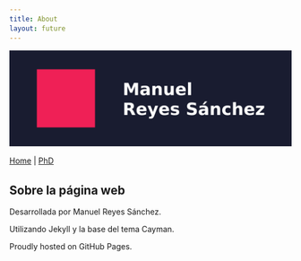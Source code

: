 ```yaml
---
title: About
layout: future
---
```



<picture>
  <source media="(max-width: 42em)" srcset="resources/banner_web_phone.png">
  <source media="(min-width: 42em)" srcset="resources/banner_web_desktop.png">
  <img src="resources/banner_web_phone.png" alt="Banner">
</picture>

<a class="btnmenu" href="/index">Home</a> | <a class="btnmenu" href="/phd">PhD</a>

<h2 style="margin-top: 2rem;">Sobre la página web</h2>

Desarrollada por Manuel Reyes Sánchez.

Utilizando Jekyll y la base del tema Cayman.
					  		
Proudly hosted on GitHub Pages.

